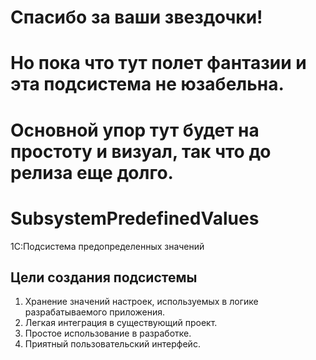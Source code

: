 # Спасибо за ваши звездочки! 
# Но пока что тут полет фантазии и эта подсистема не юзабельна.
# Основной упор тут будет на простоту и визуал, так что до релиза еще долго.

# SubsystemPredefinedValues
1С:Подсистема предопределенных значений

## Цели создания подсистемы
1. Хранение значений настроек, используемых в логике разрабатываемого приложения.
2. Легкая интеграция в существующий проект.
3. Простое использование в разработке.
4. Приятный пользовательский интерфейс.
